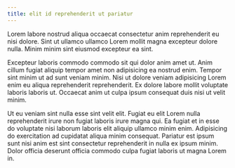 ```yaml
---
title: elit id reprehenderit ut pariatur
---
```


Lorem labore nostrud aliqua occaecat consectetur anim reprehenderit eu nisi dolore. Sint ut ullamco ullamco Lorem mollit magna excepteur dolore nulla. Minim minim sint eiusmod excepteur ea sint.

Excepteur laboris commodo commodo sit qui dolor anim amet ut. Anim cillum fugiat aliquip tempor amet non adipisicing ea nostrud enim. Tempor sint minim ut ad sunt veniam minim. Nisi ut dolore veniam adipisicing Lorem enim eu aliqua reprehenderit reprehenderit. Ex dolore labore mollit voluptate laboris laboris ut. Occaecat anim ut culpa ipsum consequat duis nisi ut velit minim.

Ut eu veniam sint nulla esse sint velit elit. Fugiat eu elit Lorem nulla reprehenderit irure non fugiat laboris irure magna qui. Ea fugiat et in esse do voluptate nisi laborum laboris elit aliquip ullamco minim enim. Adipisicing do exercitation ad cupidatat aliqua minim consequat. Pariatur est ipsum sunt nisi anim est sint consectetur reprehenderit in nulla ex ipsum minim. Dolor officia deserunt officia commodo culpa fugiat laboris ut magna Lorem in.